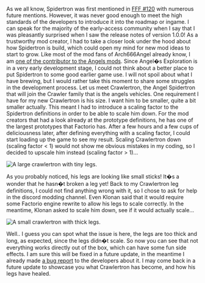 As we all know, Spidertron was first mentioned in [FFF #120]( https://www.factorio.com/blog/post/fff-120) with numerous future mentions. However, it was never good enough to meet the high standards of the developers to introduce it into the roadmap or ingame. I can speak for the majority of the early-access community when I say that I was pleasantly surprised when I saw the release notes of version 1.0.0! As a trustworthy mod creator, I had to take a closer look under the hood about how Spidertron is build, which could open my mind for new mod ideas to start to grow.
Like most of the mod fans of Arch666Angel already know, I am [one of the contributor to the Angels mods]( https://forums.factorio.com/viewtopic.php?p=475786#p475786). Since Angel�s Exploration is in a very early development stage, I could not think about a better place to put Spidertron to some good earlier game use. I will not spoil about what I have brewing, but I would rather take this moment to share some struggles in the development process. Let us meet Crawlertron, the Angel Spidertron that will join the Crawler family that is the angels vehicles. One requirement I have for my new Crawlertron is his size. I want him to be smaller, quite a bit smaller actually. This meant I had to introduce a scaling factor to the Spidertron definitions in order to be able to scale him down. For the mod creators that had a look already at the prototype definitions, he has one of the largest prototypes that Factorio has. After a few hours and a few cups of deliciousness later, after defining everything with a scaling factor, I could start loading up the game to see my result. Scaling Crawlertron down (scaling factor < 1) would not show me obvious mistakes in my coding, so I decided to upscale him instead (scaling factor > 1)...

![A large crawlertron with tiny legs.](github.com/LovelySanta/Alt-F4/tree/crawlertron/submissions/crawlertron/crawlertron_large.png)

As you probably noticed, his legs are looking like small sticks! It�s a wonder that he hasn�t broken a leg yet! Back to my Crawlertron leg definitions, I could not find anything wrong with it, so I chose to ask for help in the discord modding channel. Even Klonan said that it would require some Factorio engine rewrite to allow his legs to scale correctly. In the meantime, Klonan asked to scale him down, see if it would actually scale...

![A small crawlertron with thick legs.](github.com/LovelySanta/Alt-F4/tree/crawlertron/submissions/crawlertron/crawlertron_tiny.png)

Well.. I guess you can spot what the issue is here, the legs are too thick and long, as expected, since the legs didn�t scale. So now you can see that not everything works directly out of the box, which can have some fun side effects. I am sure this will be fixed in a future update, in the meantime I already made [a bug report](https://forums.factorio.com/viewtopic.php?f=7&t=88180) to the developers about it. I may come back in a future update to showcase you what Crawlertron has become, and how his legs have healed.
